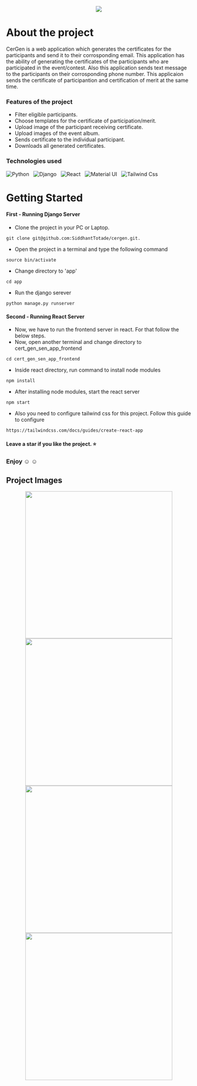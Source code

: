 <div align="center" >
  <img src="https://github.com/SiddhantTotade/certificate-generator-and-sender/blob/main/app_images/CerGen.png" />
</div>

# About the project
CerGen is a web application which generates the certificates for the participants and send it to their corrosponding email. This application has the ability of generating the certificates of the participants who are participated in the event/contest. Also this application sends text message to the participants on their corrosponding phone number. This applicaion sends the certificate of participantion and certification of merit at the same time.

### Features of the project
+ Filter eligible participants.
+ Choose templates for the certificate of participation/merit.
+ Upload image of the participant receiving certificate.
+ Upload images of the event album.
+ Sends certificate to the individual participant.
+ Downloads all generated certificates.

### Technologies used
![Python](https://img.shields.io/badge/Python-FFD43B?style=for-the-badge&logo=python&logoColor=blue) &nbsp; ![Django](https://img.shields.io/badge/Django-092E20?style=for-the-badge&logo=django&logoColor=green) &nbsp; ![React](https://img.shields.io/badge/React-20232A?style=for-the-badge&logo=react&logoColor=61DAFB) &nbsp; ![Material UI](https://img.shields.io/badge/Material%20UI-007FFF?style=for-the-badge&logo=mui&logoColor=white) &nbsp; ![Tailwind Css](https://img.shields.io/badge/Tailwind_CSS-38B2AC?style=for-the-badge&logo=tailwind-css&logoColor=white)

# Getting Started

#### First - Running Django Server
+ Clone the project in your PC or Laptop.
```shell
git clone git@github.com:SiddhantTotade/cergen.git.
```
+ Open the project in a terminal and type the following command
```shell
source bin/activate
```
+ Change directory to 'app'
```shell
cd app
```
+ Run the django serever
```shell
python manage.py runserver
```

#### Second - Running React Server
+ Now, we have to run the frontend server in react. For that follow the below steps.
+ Now, open another terminal and change directory to cert_gen_sen_app_frontend
```shell
cd cert_gen_sen_app_frontend
```
+ Inside react directory, run command to install node modules
```shell
npm install
```
+ After installing node modules, start the react server
```shell
npm start
```
+ Also you need to configure tailwind css for this project. Follow this guide to configure
```shell
https://tailwindcss.com/docs/guides/create-react-app
```

#### Leave a star if you like the project. :star:
### Enjoy :relaxed: :relaxed:

## Project Images
<div align="center" gap="10px" display="flex">

<img src="https://github.com/SiddhantTotade/certificate-generator-and-sender/blob/main/app_images/app_image_1.png" width="400px" />
<img src="https://github.com/SiddhantTotade/certificate-generator-and-sender/blob/main/app_images/app_image_2.png" width="400px" />
<img src="https://github.com/SiddhantTotade/certificate-generator-and-sender/blob/main/app_images/certificate_before.png" width="400px" />
<img src="https://github.com/SiddhantTotade/certificate-generator-and-sender/blob/main/app_images/certificate_after.png" width="400px" />

<div/>
